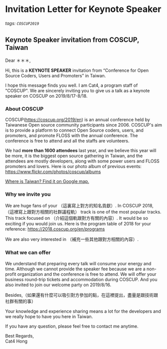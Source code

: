 # Invitation Letter for Keynote Speaker

###### tags: `COSCUP2019`

## Keynote Speaker invitation from COSCUP, Taiwan

Dear ＊＊＊, 

Hi, this is a **KEYNOTE SPEAKER** invitation from “Conference for Open Source Coders, Users and Promoters” in Taiwan.

I hope this message finds you well. I am Cat4, a program staff of "COSCUP". We are sincerely inviting you to give us a talk as a keynote speaker on COSCUP on 2019/8/17-8/18.  


### About COSCUP
COSCUP(https://coscup.org/2019/en) is an annual conference held by Taiwanese Open source community participants since 2006. COSCUP's aim is to provide a platform to connect Open Source coders, users, and promoters, and promote FLOSS with the annual conference. The conference is free to attend and all the staffs are volunteers. 

We had **more than 1600 attendees** last year, and we believe this year will be more, it is the biggest open source gathering in Taiwan, and the attendees are mostly developers, along with some power users and FLOSS promoters and lovers. Here is our photo album of previous events: https://www.flickr.com/photos/coscup/albums

 [Where is Taiwan? Find it on Google map.](https://goo.gl/maps/XLVPiCZWWY42) 

### Why we invite you  
We are huge fans of your （這裏寫上對方的知名貢獻）. In COSCUP 2018, （這裡寫上跟對方相關的社群議程軌） track is one of the most popular tracks. This track focused on （介紹這個軌跟對方有關的內容）. It would be so exciting if you would join us. Here is the program table of 2018 for your reference: https://2018.coscup.org/en/programs 

We are also very interested in （補充一些其他跟對方相關的內容）. 


### What we can offer 
We understand that preparing every talk will consume your energy and time. Although we cannot provide the speaker fee because we are a non-profit organization and the conference is free to attend. We will offer your business round-trip tickets and accommodation during COSCUP. And you also invited to join our welcome party on 2019/8/16. 

Besides,（如果還有什麼可以吸引對方參加的點，在這裡提出，盡量是跟技術跟社群有關的事）


Your knowledge and experience sharing means a lot for the developers and we really hope to have you here in Taiwan. 

If you have any question, please feel free to contact me anytime.

Best Regards,  
Cat4 Hong 
